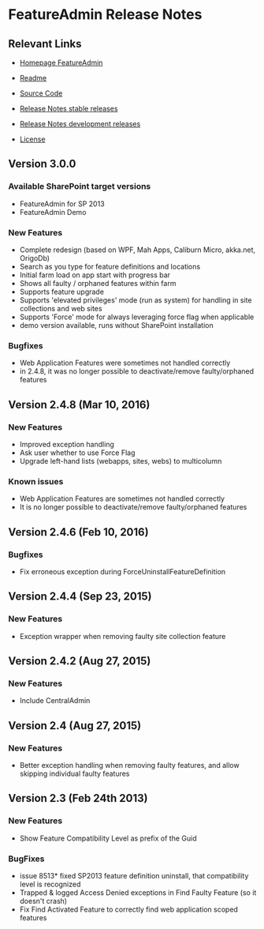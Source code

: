 # FeatureAdmin Release Notes

## Relevant Links

* [Homepage FeatureAdmin](https://www.featureadmin.com)
* [Readme](https://github.com/achimismaili/featureadmin/blob/master/README.md)
* [Source Code](https://github.com/achimismaili/featureadmin)
* [Release Notes stable releases](https://github.com/achimismaili/featureadmin/blob/master/Releases/ReleaseNotes.md)
* [Release Notes development releases](https://github.com/achimismaili/featureadmin/blob/development/Releases/ReleaseNotes.md)

* [License](https://github.com/achimismaili/featureadmin/blob/master/license.md)

## Version 3.0.0

### Available SharePoint target versions

* FeatureAdmin for SP 2013
* FeatureAdmin Demo

### New Features

* Complete redesign (based on WPF, Mah Apps, Caliburn Micro, akka.net, OrigoDb)
* Search as you type for feature definitions and locations
* Initial farm load on app start with progress bar
* Shows all faulty / orphaned features within farm
* Supports feature upgrade
* Supports 'elevated privileges' mode (run as system) for handling in site collections and web sites
* Supports 'Force' mode for always leveraging force flag when applicable
* demo version available, runs without SharePoint installation

### Bugfixes

* Web Application Features were sometimes not handled correctly
* in 2.4.8, it was no longer possible to deactivate/remove faulty/orphaned features


## Version 2.4.8 (Mar 10, 2016)

### New Features

* Improved exception handling
* Ask user whether to use Force Flag
* Upgrade left-hand lists (webapps, sites, webs) to multicolumn

### Known issues
* Web Application Features are sometimes not handled correctly
* It is no longer possible to deactivate/remove faulty/orphaned features

## Version 2.4.6 (Feb 10, 2016)

### Bugfixes

* Fix erroneous exception during ForceUninstallFeatureDefinition

## Version 2.4.4 (Sep 23, 2015)

### New Features

* Exception wrapper when removing faulty site collection feature

## Version 2.4.2 (Aug 27, 2015)

### New Features

* Include CentralAdmin

## Version 2.4 (Aug 27, 2015)

### New Features

* Better exception handling when removing faulty features, and allow skipping individual
    faulty features

## Version 2.3 (Feb 24th 2013)

### New Features
- Show Feature Compatibility Level as prefix of the Guid

### BugFixes

- issue 8513* fixed SP2013 feature definition uninstall, that compatibility level is recognized
- Trapped & logged Access Denied exceptions in Find Faulty Feature (so it doesn't crash)
- Fix Find Activated Feature to correctly find web application scoped features
